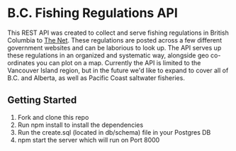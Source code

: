 # B.C. Fishing Regulations API

This REST API was created to collect and serve fishing regulations in British Columbia to [The Net](https://github.com/brjl/the-net). These regulations are posted across a few different government websites and can be laborious to look up. The API serves up these regulations in an organized and systematic way, alongside geo co-ordinates you can plot on a map. Currently the API is limited to the Vancouver Island region, but in the future we'd like to expand to cover all of B.C. and Alberta, as well as Pacific Coast saltwater fisheries. 

## Getting Started

1. Fork and clone this repo
2. Run npm install to install the dependencies
3. Run the create.sql (located in db/schema) file in your Postgres DB
4. npm start the server which will run on Port 8000

